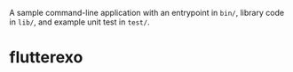 A sample command-line application with an entrypoint in `bin/`, library code
in `lib/`, and example unit test in `test/`.
# flutterexo
